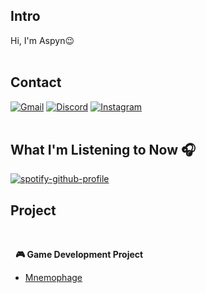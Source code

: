 <!-- 소개 -->
## Intro
Hi, I'm Aspyn😉
<br>
<br>

<!-- 연락처 -->
## Contact
[![Gmail](https://img.shields.io/badge/gmail-333333.svg?&style=for-the-badge&logo=gmail&logoColor=D9E6F2)](https://mail.google.com/mail/?view=cm&fs=1&to=aspyn.j04@gmail.com) [![Discord](https://img.shields.io/badge/discord-333333.svg?&style=for-the-badge&logo=discord&logoColor=D9E6F2)](https://www.discord.com/users/826455342350073887) [![Instagram](https://img.shields.io/badge/instagram-333333.svg?&style=for-the-badge&logo=instagram&logoColor=D9E6F2)](https://instagram.com/aspyn._.j)
<br>
<br>

<!-- 관심사 -->

<!-- 현재 음악 -->
## What I'm Listening to Now 🎧
[![spotify-github-profile](https://spotify-github-profile.kittinanx.com/api/view?uid=w4t3eqsuqrcbvab78aaoi6rdd&cover_image=true&theme=natemoo-re&show_offline=true&background_color=1e1e1e&interchange=false&bar_color=ffffff&bar_color_cover=true)](https://spotify-github-profile.kittinanx.com/api/view?uid=w4t3eqsuqrcbvab78aaoi6rdd&redirect=true)
<br>

<!-- 참여 프로젝트 -->
## Project
<br>

&nbsp;&nbsp;**🎮 Game Development Project**
<br>
- [Mnemophage](https://github.com/Kimighwan/MnemoPhage)
<br>
<br>
<br>


<!--
뭐 더 꾸미지?? 
-->

<!-- 백준 / 실버까지 더 키우고 보여지게 하기 -->
<!-- [![Solved.ac Profile](http://mazassumnida.wtf/api/generate_badge?boj=aspyn_04_j)](https://solved.ac/aspyn_04_j) -->

<!-- 연락 수단 -->
<!--
## CONTACT
[![Google Badge](https://img.shields.io/badge/Gmail-EA4335.svg?&style=for-the-badge&logo=Gmail&logoColor=white)](mailto:aspyn.j04@gmail.com)
<img alt="Gmail" src ="https://img.shields.io/badge/Gmail-EA4335.svg?&style=for-the-badge&logo=Gmail&logoColor=white"/>
[Google Badge - aspyn.j04@gmail.com](mailto:aspyn.j04@gmail.com)
 -->
